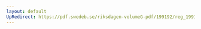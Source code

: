 ```yaml
---
layout: default
UpRedirect: https://pdf.swedeb.se/riksdagen-volumeG-pdf/199192/reg_199192/reg_199192_0124.pdf
---
```

